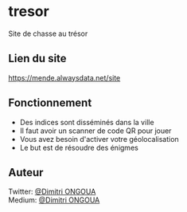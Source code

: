 # tresor
Site de chasse au trésor

## Lien du site
https://mende.alwaysdata.net/site

## Fonctionnement
- Des indices sont disséminés dans la ville
- Il faut avoir un scanner de code QR pour jouer
- Vous avez besoin d'activer votre géolocalisation
- Le but est de résoudre des énigmes

## Auteur
Twitter: [@Dimitri ONGOUA](https://twitter.com/DimitriOngoua)  
Medium: [@Dimitri ONGOUA](https://dimitriongoua.medium.com/)

